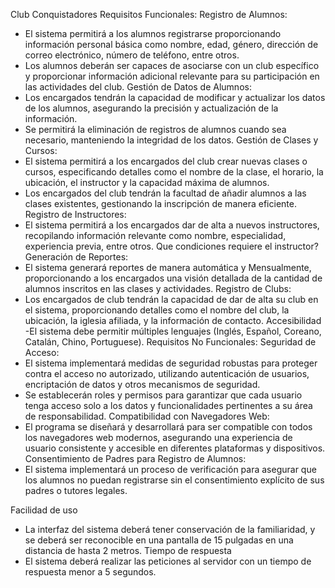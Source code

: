 Club Conquistadores
Requisitos Funcionales:
Registro de Alumnos:

-   El sistema permitirá a los alumnos registrarse proporcionando información personal básica como nombre, edad, género, dirección de correo electrónico, número de teléfono, entre otros.
-   Los alumnos deberán ser capaces de asociarse con un club específico y proporcionar información adicional relevante para su participación en las actividades del club.
    Gestión de Datos de Alumnos:
-   Los encargados tendrán la capacidad de modificar y actualizar los datos de los alumnos, asegurando la precisión y actualización de la información.
-   Se permitirá la eliminación de registros de alumnos cuando sea necesario, manteniendo la integridad de los datos.
    Gestión de Clases y Cursos:
-   El sistema permitirá a los encargados del club crear nuevas clases o cursos, especificando detalles como el nombre de la clase, el horario, la ubicación, el instructor y la capacidad máxima de alumnos.
-   Los encargados del club tendrán la facultad de añadir alumnos a las clases existentes, gestionando la inscripción de manera eficiente.
    Registro de Instructores:
-   El sistema permitirá a los encargados dar de alta a nuevos instructores, recopilando información relevante como nombre, especialidad, experiencia previa, entre otros.
    Que condiciones requiere el instructor?
    Generación de Reportes:
-   El sistema generará reportes de manera automática y Mensualmente, proporcionando a los encargados una visión detallada de la cantidad de alumnos inscritos en las clases y actividades.
    Registro de Clubs:
-   Los encargados de club tendrán la capacidad de dar de alta su club en el sistema, proporcionando detalles como el nombre del club, la ubicación, la iglesia afiliada, y la información de contacto.
    Accesibilidad
    -El sistema debe permitir múltiples lenguajes (Inglés, Español, Coreano, Catalán, Chino, Portuguese).
    Requisitos No Funcionales:
    Seguridad de Acceso:
-   El sistema implementará medidas de seguridad robustas para proteger contra el acceso no autorizado, utilizando autenticación de usuarios, encriptación de datos y otros mecanismos de seguridad.
-   Se establecerán roles y permisos para garantizar que cada usuario tenga acceso solo a los datos y funcionalidades pertinentes a su área de responsabilidad.
    Compatibilidad con Navegadores Web:
-   El programa se diseñará y desarrollará para ser compatible con todos los navegadores web modernos, asegurando una experiencia de usuario consistente y accesible en diferentes plataformas y dispositivos.
    Consentimiento de Padres para Registro de Alumnos:
-   El sistema implementará un proceso de verificación para asegurar que los alumnos no puedan registrarse sin el consentimiento explícito de sus padres o tutores legales.

Facilidad de uso

-   La interfaz del sistema deberá tener conservación de la familiaridad, y se deberá ser reconocible en una pantalla de 15 pulgadas en una distancia de hasta 2 metros.
    Tiempo de respuesta
-   El sistema deberá realizar las peticiones al servidor con un tiempo de respuesta menor a 5 segundos.
